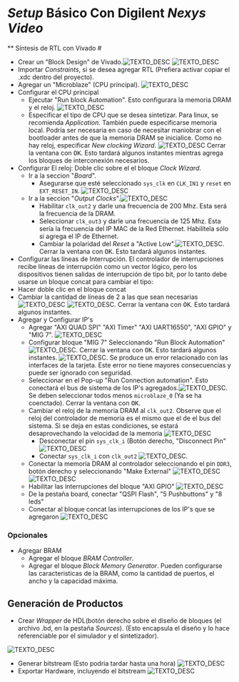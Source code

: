 # *Setup* Básico Con Digilent *Nexys Video* #
** Síntesis de RTL con Vivado #
* Crear un "Block Design" de Vivado.![TEXTO_DESC](https://github.com/ColdfireMC/nexysvideo-microblaze-petalinux-demo/blob/master/microblaze-petalinux-doc/Screenshot_20200421_022002.png "Creando un Diseño de Bloques") ![TEXTO_DESC](https://github.com/ColdfireMC/nexysvideo-microblaze-petalinux-demo/blob/master/microblaze-petalinux-doc/Screenshot_20200421_022833.png "Agregar IP")
* Importar *Constraints*, si se desea agregar RTL (Prefiera activar copiar el .xdc dentro del proyecto).	
* Agregar un "Microblaze" (CPU principal). ![TEXTO_DESC](https://github.com/ColdfireMC/nexysvideo-microblaze-petalinux-demo/blob/master/microblaze-petalinux-doc/Screenshot_20200421_022848.png "Agregando un CPU Microblaze")
* Configurar el CPU principal
   * Ejecutar "Run block Automation". Esto configurara la memoria DRAM y el reloj. ![TEXTO_DESC](https://github.com/ColdfireMC/nexysvideo-microblaze-petalinux-demo/blob/master/microblaze-petalinux-doc/Screenshot_20200421_023459.png "Agregando un CPU Microblaze")
   * Especificar el tipo de CPU que se desea sintetizar. Para linux, se recomienda *Application*. También puede especificarse memoria local. Podría ser necesaria en caso de necesitar maniobrar con el bootloader antes de que la memoria DRAM se inicialice. Como no hay reloj, especificar *New clocking Wizard*. ![TEXTO_DESC](https://github.com/ColdfireMC/nexysvideo-microblaze-petalinux-demo/blob/master/microblaze-petalinux-doc/Screenshot_20200421_023550.png "Configurado Microblaze, Confirmar con Ok")
Cerrar la ventana con <kbd>OK</kbd>. Esto tardará algunos instantes mientras agrega los bloques de interconexión necesarios.
* Configurar El reloj: Doble clic sobre el el bloque *Clock Wizard*.
   * Ir a la seccion "*Board*".
     * Asegurarse que esté seleccionado `sys_clk` en `CLK_IN1` y `reset` en `EXT_RESET_IN`. ![TEXTO_DESC](https://github.com/ColdfireMC/nexysvideo-microblaze-petalinux-demo/blob/master/microblaze-petalinux-doc/Screenshot_20200421_025541.png "Configurado *Clock Wizard*")
  * Ir a la seccion "*Output Clocks*".![TEXTO_DESC](https://github.com/ColdfireMC/nexysvideo-microblaze-petalinux-demo/blob/master/microblaze-petalinux-doc/Screenshot_20200421_030639.png "Configurado *Clock Wizard*")
    * Habilitar `clk_out2` y darle una frecuencia de 200 Mhz. Esta será la frecuencia de la DRAM.
    * Seleccionar `clk_out3` y darle una frecuencia de 125 Mhz. Esta sería la frecuencia del IP MAC de la Red Ethernet. Habilítela sólo si agrega el IP de Ethernet.
    * Cambiar la polaridad del *Reset* a "Active Low".![TEXTO_DESC](https://github.com/ColdfireMC/nexysvideo-microblaze-petalinux-demo/blob/master/microblaze-petalinux-doc/Screenshot_20200421_031051.png "Configurado *Clock Wizard* y Polaridad del *Reset*"). Cerrar la ventana con <kbd>OK</kbd>. Esto tardará algunos instantes.
* Configurar las líneas de Interrupción. El controlador de interrupciones recibe líneas de interrupción como un vector lógico, pero los dispositivos tienen salidas de interrupción de tipo bit, por lo tanto debe usarse un bloque concat para cambiar el tipo: 
 * Hacer doble clic en el bloque concat 
 * Cambiar la cantidad de líneas de 2 a las que sean necesarias ![TEXTO_DESC](https://github.com/ColdfireMC/nexysvideo-microblaze-petalinux-demo/blob/master/microblaze-petalinux-doc/Screenshot_20200421_031207.png "Configurado líneas de interrupción") ![TEXTO_DESC](https://github.com/ColdfireMC/nexysvideo-microblaze-petalinux-demo/blob/master/microblaze-petalinux-doc/Screenshot_20200421_031216.png "Resultado de Cambiar la cantidad de líneas"). Cerrar la ventana con <kbd>OK</kbd>. Esto tardará algunos instantes.
* Agregar y Configurar IP's
    * Agregar "AXI QUAD SPI" "AXI Timer" "AXI UART16550", "AXI GPIO" y "MIG 7". ![TEXTO_DESC](https://github.com/ColdfireMC/nexysvideo-microblaze-petalinux-demo/blob/master/microblaze-petalinux-doc/Screenshot_20200421_031216.png "Resultado de Cambiar la cantidad de líneas")
    * Configurar bloque "MIG 7" Seleccionando "Run Block Automation" ![TEXTO_DESC](https://github.com/ColdfireMC/nexysvideo-microblaze-petalinux-demo/blob/master/microblaze-petalinux-doc/Screenshot_20200421_031802.png "Configurando MIG"). Cerrar la ventana con <kbd>OK</kbd>. Esto tardará algunos instantes. ![TEXTO_DESC](https://github.com/ColdfireMC/nexysvideo-microblaze-petalinux-demo/blob/master/microblaze-petalinux-doc/Screenshot_20200421_031823.png "Configurando MIG"). Se produce un error relacionado con las interfaces de la tarjeta. Este error no tiene mayores consecuencias y puede ser ignorado con seguridad.
    * Seleccionar en el Pop-up "Run Connection automation". Esto conectará el bus de sistema de los IP's agregados.![TEXTO_DESC](https://github.com/ColdfireMC/nexysvideo-microblaze-petalinux-demo/blob/master/microblaze-petalinux-doc/Screenshot_20200421_032203.png "Configurando Autoconexión"). Se deben seleccionar todos menos `microblaze_0` (Ya se ha coenctado). Cerrar la ventana con <kbd>OK</kbd>.
    * Cambiar el reloj de la memoria DRAM al `clk_out2`. Observe que el reloj del controlador de memoria es el mismo que el de el bus del sistema. Si se deja en estas condiciones, se estará desaprovechando la velocidad de la memoria ![TEXTO_DESC](https://github.com/ColdfireMC/nexysvideo-microblaze-petalinux-demo/blob/master/microblaze-petalinux-doc/Screenshot_20200421_032915.png "Red de Reloj")
      * Desconectar el pin `sys_clk_i` (Botón derecho, "Disconnect Pin" ![TEXTO_DESC](https://github.com/ColdfireMC/nexysvideo-microblaze-petalinux-demo/blob/master/microblaze-petalinux-doc/Screenshot_20200421_032915.png "Desconexión `sys_clk_i`")
      * Conectar `sys_clk_i` con `clk_out2` ![TEXTO_DESC](https://github.com/ColdfireMC/nexysvideo-microblaze-petalinux-demo/blob/master/microblaze-petalinux-doc/Screenshot_20200421_033049.png "Conexión `sys_clk_i` con `clk_out2`").
     * Conectar la memoria DRAM al controlador seleccionando el pin `DDR3`, botón derecho y seleccionando "Make External" ![TEXTO_DESC](https://github.com/ColdfireMC/nexysvideo-microblaze-petalinux-demo/blob/master/microblaze-petalinux-doc/Screenshot_20200421_034008.png "Conexión `DDR3`")![TEXTO_DESC](https://github.com/ColdfireMC/nexysvideo-microblaze-petalinux-demo/blob/master/microblaze-petalinux-doc/Screenshot_20200421_034027.png "Conexión `DDR3` lista")
    * Habilitar las interrupciones del bloque "AXI GPIO" ![TEXTO_DESC](https://github.com/ColdfireMC/nexysvideo-microblaze-petalinux-demo/blob/master/microblaze-petalinux-doc/Screenshot_20200421_035404.png "Habilitando Interrupciones")
    * De la pestaña board, conectar "QSPI Flash", "5 Pushbuttons" y "8 leds"
    * Conectar al bloque concat las interrupciones de los IP's que se agregaron ![TEXTO_DESC](https://github.com/ColdfireMC/nexysvideo-microblaze-petalinux-demo/blob/master/microblaze-petalinux-doc/Screenshot_20200421_040324.png "Conectando Interrupciones")
        
    
### Opcionales ###
* Agregar BRAM 
  * Agregar el bloque *BRAM Controller*.
  * Agregar el bloque *Block Memory Generator*.
  Pueden configurarse las caracteristicas de la BRAM, como la cantidad de puertos, el ancho y la capacidad máxima.

## Generación de Productos ##
* Crear *Wrapper* de HDL(botón derecho sobre el diseño de bloques (el archivo .bd, en la pestaña *Sources*). (Esto encapsula el diseño y lo hace referenciable por el simulador y el sintetizador).

![TEXTO_DESC](https://github.com/ColdfireMC/pynq-demo/blob/master/Screenshot_20200416_193758.png "Configurando GPIO")
* Generar bitstream (Esto podria tardar hasta una hora)
![TEXTO_DESC](https://github.com/ColdfireMC/pynq-demo/blob/master/Screenshot_20200416_194026.png "Configurando GPIO")
* Exportar Hardware, incluyendo el bitstream
![TEXTO_DESC](https://github.com/ColdfireMC/pynq-demo/blob/master/Screenshot_20200420_023711.png "Configurando GPIO")




